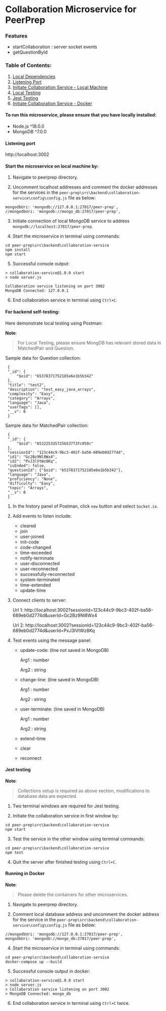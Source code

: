 # Collaboration Microservice for PeerPrep

### Features

- startCollaboration : server socket events
- getQuestionById

### Table of Contents:

1. [Local Dependencies](#to-run-this-microservice-please-ensure-that-you-have-locally-installed)
2. [Listening Port](#listening-port)
3. [Initiate Collaboration Service - Local Machine](#start-the-microservice-on-local-machine-by)
4. [Local Testing](#for-backend-self-testing)
5. [Jest Testing](#jest-testing)
6. [Initiate Collaboration Service - Docker](#running-in-docker)


#### To run this microservice, please ensure that you have locally installed:

- Node.js ^18.0.0
- MongoDB ^7.0.0


#### Listening port

http://localhost:3002


#### Start the microservice on local machine by:

1. Navigate to peerprep directory.
   
2. Uncomment localhost addresses and comment the docker addresses for the services in the `peer-prep\src\backend\collaboration-service\config\config.js` file as below:
   
``` 
mongodbUri: 'mongodb://127.0.0.1:27017/peer-prep',
//mongodbUri: 'mongodb://mongo_db:27017/peer-prep',
```

3. Initiate connection of local MongoDB service to address `mongodb://localhost:27017/peer-prep`.
   
4. Start the microservice in terminal using commands:
   
```
cd peer-prep\src\backend\collaboration-service
npm install
npm start
```

5. Successful console output:

```
> collaboration-service@1.0.0 start
> node server.js

Collaboration service listening on port 3002
MongoDB Connected: 127.0.0.1
```

6. End collaboration service in terminal using `Ctrl+C`.


#### For backend self-testing:

Here demonstrate local testing using Postman:

**Note**:

> For Local Testing, please ensure MongDB has relevant stored data in MatchedPair and Question.

Sample data for Question collection:

   ```
    {
    "_id": {
        "$oid": "65378371752185e6e1b5b342"
    },
    "title": "test2",
    "description": "test_easy_java_arrays",
    "complexity": "Easy",
    "category": "Arrays",
    "language": "Java",
    "userTags": [],
    "__v": 0
    }
   ```

Sample data for MatchedPair collection:

   ```
    {
    "_id": {
        "$oid": "653225335725b53773fc050c"
    },
    "sessionId": "123c44c9-9bc3-402f-ba56-689eb0d2774d",
    "id1": "Gc2Bz9Nl8Wx4",
    "id2": "PxJ3lVtWz8Kq",
    "isEnded": false,
    "questionId": {"$oid": "65378371752185e6e1b5b342"},
    "language": "Java",
    "proficiency": "None",
    "difficulty": "Easy",
    "topic": "Arrays",
    "__v": 0
    }
   ```

1. In the history panel of Postman, click `new` button and select `Socket.io`.

2. Add events to listen include:

    - cleared
    - join
    - user-joined
    - init-code
    - code-changed
    - time-exceeded
    - notify-terminate
    - user-disconnected
    - user-reconnected
    - successfully-reconnected
    - system-terminated
    - time-extended
    - update-time

3. Connect clients to server:

    Url 1: http://localhost:3002?sessionId=123c44c9-9bc3-402f-ba56-689eb0d2774d&userId=Gc2Bz9Nl8Wx4

    Url 2: http://localhost:3002?sessionId=123c44c9-9bc3-402f-ba56-689eb0d2774d&userId=PxJ3lVtWz8Kq

4. Test events using the message panel:

    - update-code: (line not saved in MongoDB)

        Arg1 : number 

        Arg2 : string

    - change-line: (line saved in MongoDB)

        Arg1 : number 

        Arg2 : string

    - user-terminate: (line saved in MongoDB)

        Arg1 : number 

        Arg2 : string

    - extend-time
    - clear
    - reconnect


#### Jest testing

**Note**:

> Collections setup is required as above section, modifications to database data are expected. 

1. Two terminal windows are required for Jest testing.

2. Initiate the collaboration service in first window by:

```
cd peer-prep\src\backend\collaboration-service
npm start
```

3. Test the service in the other window using terminal commands:

```
cd peer-prep\src\backend\collaboration-service
npm test
```

4. Quit the server after finished testing using `Ctrl+C`.


#### Running in Docker

**Note**:

> Please delete the containers for other microservices.

1. Navigate to peerprep directory.
   
2. Comment local database address and uncomment the docker address for the service in the `peer-prep\src\backend\collaboration-service\config\config.js` file as below:
   
``` 
//mongodbUri: 'mongodb://127.0.0.1:27017/peer-prep',
mongodbUri: 'mongodb://mongo_db:27017/peer-prep',
```
   
4. Start the microservice in terminal using commands:
   
```
cd peer-prep\src\backend\collaboration-service
docker-compose up --build
```

5. Successful console output in docker:

```
> collaboration-service@1.0.0 start
> node server.js
> Collaboration service listening on port 3002
> MongoDB Connected: mongo_db
```

6. End collaboration service in terminal using `Ctrl+C` twice.

